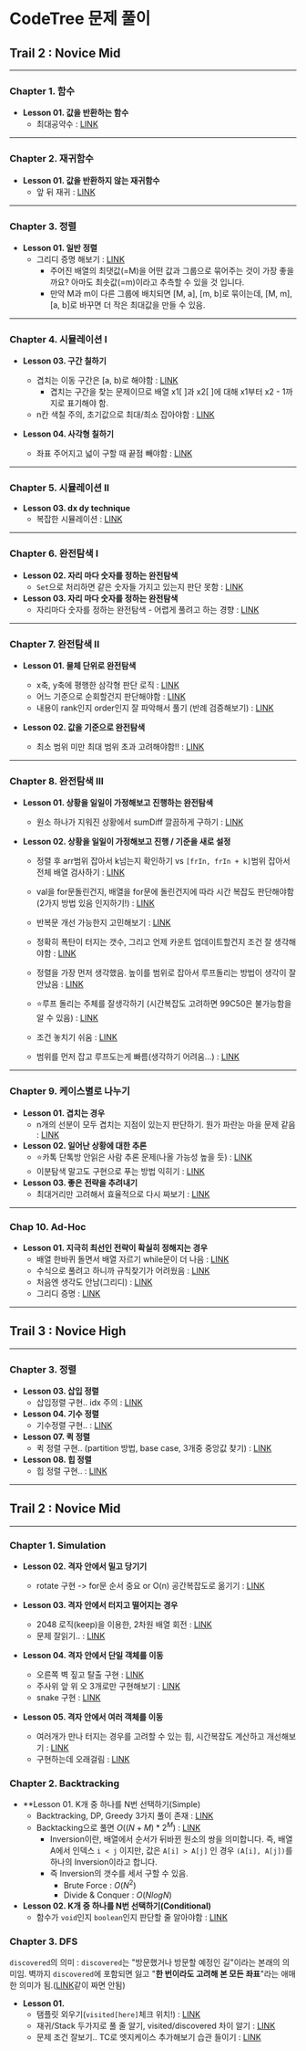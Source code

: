 # CodeTree 문제 풀이

## Trail 2 : Novice Mid

---

### Chapter 1. 함수

- **Lesson 01. 값을 반환하는 함수**
  - 최대공약수 : [LINK](src/main/java/org/dukcode/ps/codetree/trail02/chapter01/lesson01/ChallengeFindTheGreatestCommonDivisor.java)

---

### Chapter 2. 재귀함수

- **Lesson 01. 값을 반환하지 않는 재귀함수**
  - 앞 뒤 재귀 : [LINK](src/main/java/org/dukcode/ps/codetree/trail02/chapter02/lesson01/TestStarOutputWithRecursiveFunction2.java)

---

### Chapter 3. 정렬

- **Lesson 01. 일반 정렬**
  - 그리디 증명 해보기 : [LINK](src/main/java/org/dukcode/ps/codetree/trail02/chapter03/lesson01/ChallengeGroupOfPairs.java)
    - 주어진 배열의 최댓값(=M)을 어떤 값과 그룹으로 묶어주는 것이 가장 좋을까요? 아마도 최솟값(=m)이라고 추측할 수 있을 것 입니다.
    - 만약 M과 m이 다른 그룹에 배치되면 [M, a], [m, b]로 묶이는데, [M, m], [a, b]로 바꾸면 더 작은 최대값을 만들 수 있음.

---

### Chapter 4. 시뮬레이션 I

- **Lesson 03. 구간 칠하기**
  - 겹치는 이동 구간은 [a, b)로 해야함 : [LINK](src/main/java/org/dukcode/ps/codetree/trail02/chapter04/lesson03/ChallengeAreaBeenToAndFrom2.java)
    - 겹치는 구간을 찾는 문제이므로 배열 x1[ ]과 x2[ ]에 대해 x1부터 x2 - 1까지로 표기해야 함.
  - n칸 색칠 주의, 초기값으로 최대/최소 잡아야함 : [LINK](src/main/java/org/dukcode/ps/codetree/trail02/chapter04/lesson03/ChallengePaintingWhiteBlack.java)

- **Lesson 04. 사각형 칠하기**
  - 좌표 주어지고 넓이 구할 때 끝점 빼야함 : [LINK](src/main/java/org/dukcode/ps/codetree/trail02/chapter04/lesson04/IntroTotalWidthOfARectangle2.java)

---

### Chapter 5. 시뮬레이션 II

- **Lesson 03. dx dy technique**
  - 복잡한 시뮬레이션 : [LINK](src/main/java/org/dukcode/ps/codetree/trail02/chapter05/lesson03/ChallengeShootALaserInTheMirror2.java)

---

### Chapter 6. 완전탐색 I

- **Lesson 02. 자리 마다 숫자를 정하는 완전탐색**
  - `Set`으로 처리하면 같은 숫자들 가지고 있는지 판단 못함 : [LINK](src/main/java/org/dukcode/ps/codetree/trail02/chapter06/lesson02/ChallengeBeautifulSequence2.java)
- **Lesson 03. 자리 마다 숫자를 정하는 완전탐색**
  - 자리마다 숫자를 정하는 완전탐색 - 어렵게 풀려고 하는 경향 : [LINK](src/main/java/org/dukcode/ps/codetree/trail02/chapter06/lesson03)

---

### Chapter 7. 완전탐색 II

- **Lesson 01. 물체 단위로 완전탐색**
  - x축, y축에 평행한 삼각형 판단 로직 : [LINK](src/main/java/org/dukcode/ps/codetree/trail02/chapter07/lesson01/IntroCreateTriangle.java)
  - 어느 기준으로 순회할건지 판단해야함 : [LINK](src/main/java/org/dukcode/ps/codetree/trail02/chapter07/lesson01/ChallengeRottenCheese.java)
  - 내용이 rank인지 order인지 잘 파악해서 풀기 (반례 검증해보기) : [LINK](src/main/java/org/dukcode/ps/codetree/trail02/chapter07/lesson01/ChallengeDevelopersRank.java)

- **Lesson 02. 값을 기준으로 완전탐색**
  - 최소 범위 미만 최대 범위 초과 고려해야함!! : [LINK](src/main/java/org/dukcode/ps/codetree/trail02/chapter07/lesson02/IntroAdjustingTheTemperatureOfTheDataCenter2.java)

---

### Chapter 8. 완전탐색 III

- **Lesson 01. 상황을 일일이 가정해보고 진행하는 완전탐색**
  - 원소 하나가 지워진 상황에서 sumDiff 깔끔하게 구하기 : [LINK](src/main/java/org/dukcode/ps/codetree/trail02/chapter08/lesson01/IntroMultiplyTwoAndRemoveOneNumber.java)

- **Lesson 02. 상황을 일일이 가정해보고 진행 / 기준을 새로 설정**
  - 정렬 후 arr범위 잡아서 k넘는지 확인하기 vs `[frIn, frIn + k]`범위 잡아서 전체 배열 검사하기 : [LINK](src/main/java/org/dukcode/ps/codetree/trail02/chapter08/lesson02/IntroMaximumDifferenceInNumbers.java)
  - val을 for문돌린건지, 배열을 for문에 돌린건지에 따라 시간 복잡도 판단해야함 (2가지 방법 있음 인지하기!) : [LINK](src/main/java/org/dukcode/ps/codetree/trail02/chapter08/lesson02/IntroGreatJump.java)
  - 반복문 개선 가능한지 고민해보기 : [LINK](src/main/java/org/dukcode/ps/codetree/trail02/chapter08/lesson02/ChallengeRestoreInitialSequence.java)
  - 정확히 폭탄이 터지는 갯수, 그리고 언제 카운트 업데이트할건지 조건 잘 생각해야함 : [LINK](src/main/java/org/dukcode/ps/codetree/trail02/chapter08/lesson02/ChallengeStrangeBomb3.java)
  - 정렬을 가장 먼저 생각했음. 높이를 범위로 잡아서 루프돌리는 방법이 생각이 잘 안났음 : [LINK](src/main/java/org/dukcode/ps/codetree/trail02/chapter08/lesson02/ChallengeHillCutting.java)
  - ⭐️루프 돌리는 주체를 잘생각하기 (시간복잡도 고려하면 99C50은 불가능함을 알 수 있음) : [LINK](src/main/java/org/dukcode/ps/codetree/trail02/chapter08/lesson02/ChallengeDivideSectionsWell.java)
  - 조건 놓치기 쉬움 : [LINK](src/main/java/org/dukcode/ps/codetree/trail02/chapter08/lesson02/ChallengeMaximumHScore2.java)

  - 범위를 먼저 잡고 루프도는게 빠름(생각하기 어려움...) : [LINK](src/main/java/org/dukcode/ps/codetree/trail02/chapter08/lesson02/TestDifferenceBetweenMaximumAndMinimum.java)

---

### Chapter 9. 케이스별로 나누기

- **Lesson 01. 겹치는 경우**
  - n개의 선분이 모두 겹치는 지점이 있는지 판단하기. 뭔가 파란눈 마을 문제 같음 : [LINK](src/main/java/org/dukcode/ps/codetree/trail02/chapter09/lesson01/ChallengeOverlappingLineSegments.java)
- **Lesson 02. 일어난 상황에 대한 추론**
  - ⭐️카톡 단톡방 안읽은 사람 추론 문제(나올 가능성 높을 듯) : [LINK](src/main/java/org/dukcode/ps/codetree/trail02/chapter09/lesson02/ChallengeCodingTalk.java)
  - 이분탐색 말고도 구현으로 푸는 방법 익히기 : [LINK](src/main/java/org/dukcode/ps/codetree/trail02/chapter09/lesson02/TestXRun.java)
- **Lesson 03. 좋은 전략을 추려내기**
  - 최대거리만 고려해서 효율적으로 다시 짜보기 : [LINK](src/main/java/org/dukcode/ps/codetree/trail02/chapter09/lesson03/ChallengeStudyCafeKeepingDistance2.java)

---

### Chap 10. Ad-Hoc

- **Lesson 01. 지극히 최선인 전략이 확실히 정해지는 경우**
  - 배열 한바퀴 돌면서 배열 자르기 while문이 더 나음 : [LINK](src/main/java/org/dukcode/ps/codetree/trail02/chapter10/lesson01/IntroMinimumNumberOfWifi.java)  
  - 수식으로 풀려고 하니까 규칙찾기가 어려웠음 : [LINK](src/main/java/org/dukcode/ps/codetree/trail02/chapter10/lesson01/ChallengeOddEvenBundle.java)
  - 처음엔 생각도 안남(그리디) : [LINK](src/main/java/org/dukcode/ps/codetree/trail02/chapter10/lesson01/ChallengeReorderSequence.java)
  - 그리디 증명 : [LINK](src/main/java/org/dukcode/ps/codetree/trail02/chapter10/lesson01/TestGroupOfPairs2.java)

---

## Trail 3 : Novice High

---

### Chapter 3. 정렬

- **Lesson 03. 삽입 정렬**
  - 삽입정렬 구현.. idx 주의 : [LINK](src/main/java/org/dukcode/ps/codetree/trail03/chapter03/lesson03/ChallengeImplementInsertionSort.java)
- **Lesson 04. 기수 정렬**
  - 기수정렬 구현.. : [LINK](src/main/java/org/dukcode/ps/codetree/trail03/chapter03/lesson04/ChallengeImplementRadixSort.java)
- **Lesson 07. 퀵 정렬**
  - 퀵 정렬 구현.. (partition 방법, base case, 3개중 중앙값 찾기) : [LINK](src/main/java/org/dukcode/ps/codetree/trail03/chapter03/lesson07/ChallengeImplementQuickSort.java)
- **Lesson 08. 힙 정렬**
  - 힙 정렬 구현.. : [LINK](src/main/java/org/dukcode/ps/codetree/trail03/chapter03/lesson08/ChallengeImplementHeapSort.java)

---

## Trail 2 : Novice Mid

---

### Chapter 1. Simulation

- **Lesson 02. 격자 안에서 밀고 당기기**
  - rotate 구현 -> for문 순서 중요 or O(n) 공간복잡도로 옮기기 : [LINK](src/main/java/org/dukcode/ps/codetree/trail04/chapter01/lesson02/ChallengeThe2dWindBlows.java)

- **Lesson 03. 격자 안에서 터지고 떨어지는 경우**
  - 2048 로직(keep)을 이용한, 2차원 배열 회전 : [LINK](src/main/java/org/dukcode/ps/codetree/trail04/chapter01/lesson03/ChallengeOneTrialOf2048Game.java)
  - 문제 잘읽기.. : [LINK](src/main/java/org/dukcode/ps/codetree/trail04/chapter01/lesson03/ChallengeThe2dBombGame.java)

- **Lesson 04. 격자 안에서 단일 객체를 이동**
  - 오른쪽 벽 짚고 탈출 구현 : [LINK](src/main/java/org/dukcode/ps/codetree/trail04/chapter01/lesson04/ChallengeEscapeMazeWithWallFollowing.java)
  - 주사위 앞 위 오 3개로만 구현해보기 : [LINK](src/main/java/org/dukcode/ps/codetree/trail04/chapter01/lesson04/ChallengeRollADice.java)
  - snake 구현 : [LINK](src/main/java/org/dukcode/ps/codetree/trail04/chapter01/lesson04/ChallengeSnakeLovesApples.java)

- **Lesson 05. 격자 안에서 여러 객체를 이동**
  - 여러개가 만나 터지는 경우를 고려할 수 있는 힘, 시간복잡도 계산하고 개선해보기 : [LINK](src/main/java/org/dukcode/ps/codetree/trail04/chapter01/lesson05/ChallengeCollisionExperimentWithWall.java)
  - 구현하는데 오래걸림 : [LINK](src/main/java/org/dukcode/ps/codetree/trail04/chapter01/lesson05/ChallengeSequentialMovementOfStackedNumbers.java)

### Chapter 2. Backtracking

- **Lesson 01. K개 중 하나를 N번 선택하기(Simple)
  - Backtracking, DP, Greedy 3가지 풀이 존재 : [LINK](src/main/java/org/dukcode/ps/codetree/trail04/chapter02/lesson01/ChallengeSelectSegmentsWithoutOverlap.java)
  - Backtacking으로 풀면 $O((N + M) * 2^M)$ : [LINK](src/main/java/org/dukcode/ps/codetree/trail04/chapter02/lesson01/ChallengeLadderGame.java)
    - Inversion이란, 배열에서 순서가 뒤바뀐 원소의 쌍을 의미합니다. 즉, 배열 A에서 인덱스 `i < j` 이지만, 값은 `A[i] > A[j]` 인 경우 `(A[i], A[j])`를 하나의 Inversion이라고 합니다.
    - 즉 Inversion의 갯수를 세서 구할 수 있음.
      - Brute Force : $O(N^2)$
      - Divide & Conquer : $O(NlogN)$
- **Lesson 02. K개 중 하나를 N번 선택하기(Conditional)**
  - 함수가 `void`인지 `boolean`인지 판단할 줄 알아야함 : [LINK](src/main/java/org/dukcode/ps/codetree/trail04/chapter02/lesson02/ChallengeFindMinOfPossibleSeries.java)

### Chapter 3. DFS

`discovered`의 의미 :  `discovered`는 "방문했거나 방문할 예정인 길"이라는 본래의 의미임. 벽까지 `discovered`에 포함되면 잃고 "**한 번이라도 고려해 본 모든 좌표**"라는 애매한 의미가 됨.([LINK](src/main/java/org/dukcode/ps/codetree/trail04/chapter04/lesson01/IntroDetermineEscapablenessWith4Ways.java)같이 짜면 안됨)

- **Lesson 01.**
  - 탬플릿 외우기(`visited[here]`체크 위치!) : [LINK](src/main/java/org/dukcode/ps/codetree/trail04/chapter03/lesson01/IntroGraphTraversal.java)
  - 재귀/Stack 두가지로 풀 줄 알기, visited/discovered 차이 알기 : [LINK](src/main/java/org/dukcode/ps/codetree/trail04/chapter03/lesson01/IntroDetermineEscapablenessWith2Ways.java)
  - 문제 조건 잘보기.. TC로 엣지케이스 추가해보기 습관 들이기 : [LINK](src/main/java/org/dukcode/ps/codetree/trail04/chapter03/lesson01/ChallengeComfortZone.java) 